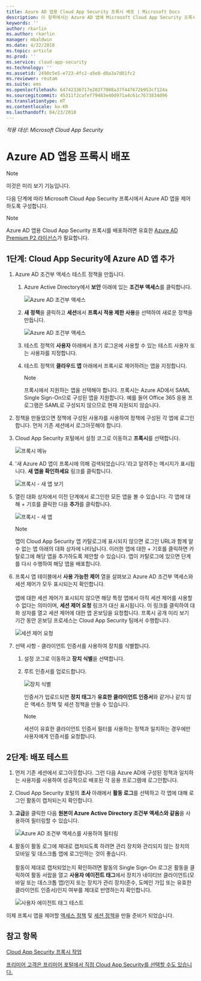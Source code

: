 ```yaml
---
title: Azure AD 앱용 Cloud App Security 프록시 배포 | Microsoft Docs
description: 이 항목에서는 Azure AD 앱에 Microsoft Cloud App Security 프록시를 배포하는 방법을 설명합니다.
keywords: ''
author: rkarlin
ms.author: rkarlin
manager: mbaldwin
ms.date: 4/22/2018
ms.topic: article
ms.prod: ''
ms.service: cloud-app-security
ms.technology: ''
ms.assetid: 2490c5e5-e723-4fc2-a5e0-d0a3a7d01fc2
ms.reviewer: reutam
ms.suite: ems
ms.openlocfilehash: 64742336717e202f7080a37f447672b953cf124a
ms.sourcegitcommit: 45311f2cafef79483e40d971a4c61c7673834d96
ms.translationtype: HT
ms.contentlocale: ko-KR
ms.lasthandoff: 04/23/2018
---
```

*적용 대상: Microsoft Cloud App Security*

# <a name="deploy-proxy-for-azure-ad-apps"></a>Azure AD 앱용 프록시 배포

> [!NOTE]
> 이것은 미리 보기 기능입니다.

다음 단계에 따라 Microsoft Cloud App Security 프록시에서 Azure AD 앱을 제어하도록 구성합니다.

> [!NOTE]
> Azure AD 앱용 Cloud App Security 프록시를 배포하려면 유효한 [Azure AD Premium P2 라이선스](https://docs.microsoft.com/azure/active-directory/license-users-groups)가 필요합니다.

## <a name="step-1-add-azure-ad-apps-in-cloud-app-security"></a>1단계: Cloud App Security에 Azure AD 앱 추가  

1. Azure AD 조건부 액세스 테스트 정책을 만듭니다.

   1. Azure Active Directory에서 **보안** 아래에 있는 **조건부 액세스**를 클릭합니다.

      ![Azure AD 조건부 액세스](./media/aad-conditional-access.png)

   2. **새 정책**을 클릭하고 **세션**에서 **프록시 적용 제한 사용**을 선택하여 새로운 정책을 만듭니다.

      ![Azure AD 조건부 액세스](./media/proxy-deploy-restrictions-aad.png)

   3. 테스트 정책의 **사용자** 아래에서 초기 로그온에 사용할 수 있는 테스트 사용자 또는 사용자를 지정합니다.
    
   4. 테스트 정책의 **클라우드 앱** 아래에서 프록시로 제어하려는 앱을 지정합니다. 

      > [!NOTE]
      >프록시에서 지원하는 앱을 선택해야 합니다. 프록시는 Azure AD에서 SAML Single Sign-On으로 구성된 앱을 지원합니다. 예를 들어 Office 365 응용 프로그램은 SAML로 구성되지 않으므로 현재 지원되지 않습니다.


2. 정책을 만들었으면 정책에 구성된 사용자를 사용하여 정책에 구성된 각 앱에 로그인합니다. 먼저 기존 세션에서 로그아웃해야 합니다.

3. Cloud App Security 포털에서 설정 코그로 이동하고 **프록시**를 선택합니다. 
    
     ![프록시 메뉴](./media/proxy-menu.png)

4. '새 Azure AD 앱이 프록시에 의해 검색되었습니다.'라고 알려주는 메시지가 표시됩니다. **새 앱을 확인하세요** 링크를 클릭합니다.

   ![프록시 - 새 앱 보기](./media/proxy-view-new-apps.png)

5. 열린 대화 상자에서 이전 단계에서 로그인한 모든 앱을 볼 수 있습니다. 각 앱에 대해 + 기호를 클릭한 다음 **추가**를 클릭합니다.

   ![프록시 - 새 앱](./media/proxy-new-app.png)

   > [!NOTE]
   > 앱이 Cloud App Security 앱 카탈로그에 표시되지 않으면 로그인 URL과 함께 알 수 없는 앱 아래의 대화 상자에 나타납니다. 이러한 앱에 대한 + 기호를 클릭하면 카탈로그에 해당 앱을 추가하도록 제안할 수 있습니다. 앱이 카탈로그에 있으면 단계를 다시 수행하여 해당 앱을 배포합니다. 

6. 프록시 앱 테이블에서 **사용 가능한 제어** 열을 살펴보고 Azure AD 조건부 액세스와 세션 제어가 모두 표시되는지 확인합니다. <br></br>앱에 대한 세션 제어가 표시되지 않으면 해당 특정 앱에서 아직 세션 제어를 사용할 수 없다는 의미이며, **세션 제어 요청** 링크가 대신 표시됩니다. 이 링크를 클릭하여 대화 상자를 열고 세션 제어에 대한 앱 온보딩을 요청합니다. 프록시 공개 미리 보기 기간 동안 온보딩 프로세스는 Cloud App Security 팀에서 수행합니다.
  
   ![세션 제어 요청](./media/request-session-control.png)

7. 선택 사항 - 클라이언트 인증서를 사용하여 장치를 식별합니다.

   1. 설정 코그로 이동하고 **장치 식별**을 선택합니다.

   2. 루트 인증서를 업로드합니다.

      ![장치 식별](./media/device-identification.png)
 
      인증서가 업로드되면 **장치 태그**가 **유효한 클라이언트 인증서**와 같거나 같지 않은 액세스 정책 및 세션 정책을 만들 수 있습니다.
 
      > [!NOTE]
      >세션이 유효한 클라이언트 인증서 필터를 사용하는 정책과 일치하는 경우에만 사용자에게 인증서를 요청합니다. 

## <a name="step-2-test-the-deployment"></a>2단계: 배포 테스트

1. 먼저 기존 세션에서 로그아웃합니다. 그런 다음 Azure AD에 구성된 정책과 일치하는 사용자를 사용하여 성공적으로 배포된 각 응용 프로그램에 로그인합니다. 

2. Cloud App Security 포털의 **조사** 아래에서 **활동 로그**를 선택하고 각 앱에 대해 로그인 활동이 캡처되는지 확인합니다.

3. **고급**을 클릭한 다음 **원본이 Azure Active Directory 조건부 액세스와 같음**을 사용하여 필터링할 수 있습니다.

    ![Azure AD 조건부 액세스를 사용하여 필터링](./media/sso-logon.png)

4. 활동이 활동 로그에 제대로 캡처되도록 하려면 관리 장치와 관리되지 않는 장치의 모바일 및 데스크톱 앱에 로그인하는 것이 좋습니다.<br></br>
   활동이 제대로 캡처되었는지 확인하려면 활동의 Single Sign-On 로그온 활동을 클릭하여 활동 서랍을 열고 **사용자 에이전트 태그**에서 장치가 네이티브 클라이언트(모바일 또는 데스크톱 앱)인지 또는 장치가 관리 장치(준수, 도메인 가입 또는 유효한 클라이언트 인증서)인지 여부를 제대로 반영하는지 확인합니다.
 
   ![사용자 에이전트 태그 테스트](./media/domain-joined.png)


이제 프록시 앱을 제어할 [액세스 정책](access-policy-aad.md) 및 [세션 정책](session-policy-aad.md)을 만들 준비가 되었습니다.



## <a name="see-also"></a>참고 항목  
[Cloud App Security 프록시 작업](proxy-intro-aad.md)   

[프리미어 고객은 프리미어 포털에서 직접 Cloud App Security를 선택할 수도 있습니다.](https://premier.microsoft.com/)  
  